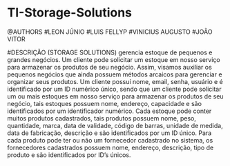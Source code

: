 # TI-Storage-Solutions

@AUTHORS
#LEON JÚNIO
#LUIS FELLYP
#VINICIUS AUGUSTO
#JOÃO VITOR

#DESCRIÇÃO
(STORAGE SOLUTIONS) gerencia estoque de pequenos e grandes negócios. Um cliente pode solicitar um estoque em nosso serviço para armazenar os produtos de seu negócio. Assim, visamos auxiliar os pequenos negócios que ainda possuem métodos arcaicos para gerenciar e organizar seus produtos. Um cliente possuí nome, email, senha, usuário e é identificado por um ID numérico único, sendo que um cliente pode solicitar um ou mais estoques em nosso serviço para armazenar os produtos de seu negócio, tais estoques possuem nome, endereço, capacidade e são identificados por um identificador numérico. Cada estoque pode conter muitos produtos cadastrados, tais produtos possuem nome, peso, quantidade, marca, data de validade, código de barras, unidade de medida, data de fabricação, descrição e são identificados por um ID único. Para cada produto pode ter ou não um fornecedor cadastrado no sistema, os fornecedores cadastrados possuem nome, endereço, descrição, tipo de produto e são identificados por ID’s únicos.